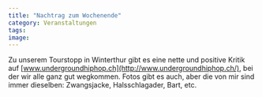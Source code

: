 ```yaml
---
title: "Nachtrag zum Wochenende"
category: Veranstaltungen
tags: 
image: 
---
```


Zu unserem Tourstopp in Winterthur gibt es eine nette und positive Kritik auf [www.undergroundhiphop.ch](http://www.undergroundhiphop.ch/), bei der wir alle ganz gut wegkommen. Fotos gibt es auch, aber die von mir sind immer dieselben: Zwangsjacke, Halsschlagader, Bart, etc.